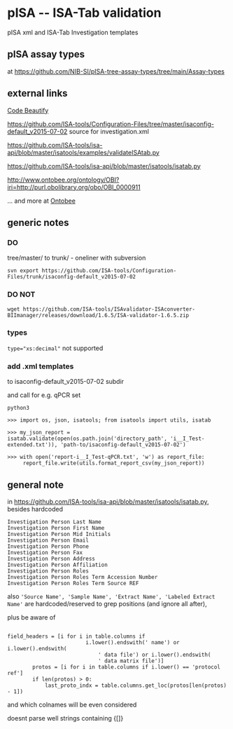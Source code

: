 # pISA -- ISA-Tab validation
pISA xml and ISA-Tab Investigation templates

## pISA assay types

at <https://github.com/NIB-SI/pISA-tree-assay-types/tree/main/Assay-types>


## external links

[Code Beautify](https://codebeautify.org/)

<https://github.com/ISA-tools/Configuration-Files/tree/master/isaconfig-default_v2015-07-02> source for investigation.xml

<https://github.com/ISA-tools/isa-api/blob/master/isatools/examples/validateISAtab.py>

<https://github.com/ISA-tools/isa-api/blob/master/isatools/isatab.py>

<http://www.ontobee.org/ontology/OBI?iri=http://purl.obolibrary.org/obo/OBI_0000911> 

... and more at [Ontobee](http://www.ontobee.org)


## generic notes

### DO 

tree/master/ to trunk/ - oneliner with subversion

```svn export https://github.com/ISA-tools/Configuration-Files/trunk/isaconfig-default_v2015-07-02```

### DO NOT

```wget https://github.com/ISA-tools/ISAvalidator-ISAconverter-BIImanager/releases/download/1.6.5/ISA-validator-1.6.5.zip```

### types

```type="xs:decimal"``` not supported

### add .xml templates

to isaconfig-default_v2015-07-02 subdir

and call for e.g. qPCR set

```
python3

>>> import os, json, isatools; from isatools import utils, isatab

>>> my_json_report = isatab.validate(open(os.path.join('directory_path', 'i__I_Test-extended.txt')), 'path-to/isaconfig-default_v2015-07-02')

>>> with open('report-i__I_Test-qPCR.txt', 'w') as report_file:
     report_file.write(utils.format_report_csv(my_json_report))
```


## general note

in <https://github.com/ISA-tools/isa-api/blob/master/isatools/isatab.py>, besides hardcoded 
```
Investigation Person Last Name
Investigation Person First Name
Investigation Person Mid Initials
Investigation Person Email
Investigation Person Phone
Investigation Person Fax
Investigation Person Address
Investigation Person Affiliation
Investigation Person Roles
Investigation Person Roles Term Accession Number
Investigation Person Roles Term Source REF
```

also ```'Source Name', 'Sample Name', 'Extract Name', 'Labeled Extract Name'``` are hardcoded/reserved to grep positions (and ignore all after),

plus be aware of

```

field_headers = [i for i in table.columns if
                         i.lower().endswith(' name') or i.lower().endswith(
                             ' data file') or i.lower().endswith(
                             ' data matrix file')]
        protos = [i for i in table.columns if i.lower() == 'protocol ref']
        if len(protos) > 0:
            last_proto_indx = table.columns.get_loc(protos[len(protos) - 1])

``` 
and which colnames will be even considered


doesnt parse well strings containing {[]}



